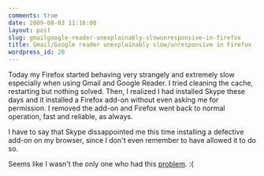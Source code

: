```yaml
---
comments: true
date: 2009-08-03 11:16:00
layout: post
slug: gmailgoogle-reader-unexplainably-slowunresponsive-in-firefox
title: Gmail/Google reader unexplainably slow/unresponsive in Firefox
wordpress_id: 28
---
```


Today my Firefox started behaving very strangely and extremely slow especially when using Gmail and Google Reader. I tried cleaning the cache, restarting but nothing solved. Then, I realized I had installed Skype these days and it installed a Firefox add-on without even asking me for permission. I removed the add-on and Firefox went back to normal operation, fast and reliable, as always.  

I have to say that Skype dissappointed me this time installing a defective add-on on my browser, since I don't even remember to have allowed it to do so.  

Seems like I wasn't the only one who had this [problem](http://forum.skype.com/index.php?showtopic=86888). :(

